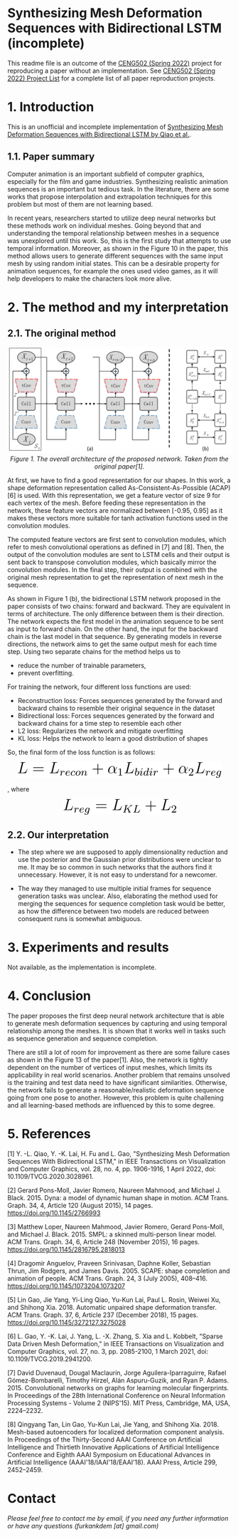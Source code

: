 # Synthesizing Mesh Deformation Sequences with Bidirectional LSTM (incomplete)

This readme file is an outcome of the [CENG502 (Spring 2022)](https://ceng.metu.edu.tr/~skalkan/ADL/) project for reproducing a paper without an implementation. See [CENG502 (Spring 2022) Project List]([https://github.com/sinankalkan/CENG502-Spring2021](https://github.com/CENG502-Projects/CENG502-Spring2022)) for a complete list of all paper reproduction projects.

# 1. Introduction

This is an unofficial and incomplete implementation of [Synthesizing Mesh Deformation Sequences with Bidirectional LSTM by Qiao et al.](https://ieeexplore.ieee.org/document/9217964).

## 1.1. Paper summary

Computer animation is an important subfield of computer graphics, especially for the film and game industries. Synthesizing realistic animation sequences is an important but tedious task. In the literature, there are some works that propose interpolation and extrapolation techniques for this problem but most of them are not learning based.

In recent years, researchers started to utilize deep neural networks but these methods work on individual meshes. Going beyond that and understanding the temporal relationship between meshes in a sequence was unexplored until this work. So, this is the first study that attempts to use temporal information. Moreover, as shown in the Figure 10 in the paper, this method allows users to generate different sequences with the same input mesh by using random initial states. This can be a desirable property for animation sequences, for example the ones used video games, as it will help developers to make the characters look more alive.

# 2. The method and my interpretation

## 2.1. The original method

<p align="center">
  <img src="readme_fig/network_arch.png">
  <i>Figure 1. The overall architecture of the proposed network. Taken from the original paper[1].</i>
</p>

At first, we have to find a good representation for our shapes. In this work, a shape deformation representation called As-Consistent-As-Possible (ACAP)[6] is used. With this representation, we get a feature vector of size 9 for each vertex of the mesh. Before feeding these representation in the network, these feature vectors are normalized between [-0.95, 0.95] as it makes these vectors more suitable for tanh activation functions used in the convolution modules.

The computed feature vectors are first sent to convolution modules, which refer to mesh convolutional operations as defined in [7] and [8]. Then, the output of the convolution modules are sent to LSTM cells and their output is sent back to transpose convolution modules, which basically mirror the convolution modules. In the final step, their output is combined with the original mesh representation to get the representation of next mesh in the sequence.

As shown in Figure 1 (b), the bidirectional LSTM network proposed in the paper consists of two chains: forward and backward. They are equivalent in terms of architecture. The only difference between them is their direction. The network expects the first model in the animation sequence to be sent as input to forward chain. On the other hand, the input for the backward chain is the last model in that sequence. By generating models in reverse directions, the network aims to get the same output mesh for each time step. Using two separate chains for the method helps us to 
* reduce the number of trainable parameters,
* prevent overfitting.

For training the network, four different loss functions are used:
* Reconstruction loss: Forces sequences generated by the forward and backward chains to resemble their original sequence in the dataset
* Bidirectional loss: Forces sequences generated by the forward and backward chains for a time step to resemble each other
* L2 loss: Regularizes the network and mitigate overfitting
* KL loss: Helps the network to learn a good distribution of shapes

So, the final form of the loss function is as follows:

<p align="center">
  <img src="readme_fig/loss_combined.svg">
</p>

, where

<p align="center">
  <img src="readme_fig/loss_reg.svg">
</p>

## 2.2. Our interpretation 

* The step where we are supposed to apply dimensionality reduction and use the posterior and the Gaussian prior distributions were unclear to me. It may be so common in such networks that the authors find it unnecessary. However, it is not easy to understand for a newcomer.

* The way they managed to use multiple initial frames for sequence generation tasks was unclear. Also, elaborating the method used for merging the sequences for sequence completion task would be better, as how the difference between two models are reduced between consequent runs is somewhat ambiguous.

# 3. Experiments and results

Not available, as the implementation is incomplete.

# 4. Conclusion

The paper proposes the first deep neural network architecture that is able to generate mesh deformation sequences by capturing and using temporal relationship among the meshes. It is shown that it works well in tasks such as sequence generation and sequence completion. 

There are still a lot of room for improvement as there are some failure cases as shown in the Figure 13 of the paper[1]. Also, the network is tightly dependent on the number of vertices of input meshes, which limits its applicability in real world scenarios. Another problem that remains unsolved is the training and test data need to have significant similarities. Otherwise, the network fails to generate a reasonable/realistic deformation sequence going from one pose to another. However, this problem is quite challening and all learning-based methods are influenced by this to some degree.

# 5. References

[1] Y. -L. Qiao, Y. -K. Lai, H. Fu and L. Gao, "Synthesizing Mesh Deformation Sequences With Bidirectional LSTM," in IEEE Transactions on Visualization and Computer Graphics, vol. 28, no. 4, pp. 1906-1916, 1 April 2022, doi: 10.1109/TVCG.2020.3028961.

[2] Gerard Pons-Moll, Javier Romero, Naureen Mahmood, and Michael J. Black. 2015. Dyna: a model of dynamic human shape in motion. ACM Trans. Graph. 34, 4, Article 120 (August 2015), 14 pages. https://doi.org/10.1145/2766993

[3] Matthew Loper, Naureen Mahmood, Javier Romero, Gerard Pons-Moll, and Michael J. Black. 2015. SMPL: a skinned multi-person linear model. ACM Trans. Graph. 34, 6, Article 248 (November 2015), 16 pages. https://doi.org/10.1145/2816795.2818013

[4] Dragomir Anguelov, Praveen Srinivasan, Daphne Koller, Sebastian Thrun, Jim Rodgers, and James Davis. 2005. SCAPE: shape completion and animation of people. ACM Trans. Graph. 24, 3 (July 2005), 408–416. https://doi.org/10.1145/1073204.1073207

[5] Lin Gao, Jie Yang, Yi-Ling Qiao, Yu-Kun Lai, Paul L. Rosin, Weiwei Xu, and Shihong Xia. 2018. Automatic unpaired shape deformation transfer. ACM Trans. Graph. 37, 6, Article 237 (December 2018), 15 pages. https://doi.org/10.1145/3272127.3275028

[6] L. Gao, Y. -K. Lai, J. Yang, L. -X. Zhang, S. Xia and L. Kobbelt, "Sparse Data Driven Mesh Deformation," in IEEE Transactions on Visualization and Computer Graphics, vol. 27, no. 3, pp. 2085-2100, 1 March 2021, doi: 10.1109/TVCG.2019.2941200.

[7] David Duvenaud, Dougal Maclaurin, Jorge Aguilera-Iparraguirre, Rafael Gómez-Bombarelli, Timothy Hirzel, Alán Aspuru-Guzik, and Ryan P. Adams. 2015. Convolutional networks on graphs for learning molecular fingerprints. In Proceedings of the 28th International Conference on Neural Information Processing Systems - Volume 2 (NIPS'15). MIT Press, Cambridge, MA, USA, 2224–2232.

[8] Qingyang Tan, Lin Gao, Yu-Kun Lai, Jie Yang, and Shihong Xia. 2018. Mesh-based autoencoders for localized deformation component analysis. In Proceedings of the Thirty-Second AAAI Conference on Artificial Intelligence and Thirtieth Innovative Applications of Artificial Intelligence Conference and Eighth AAAI Symposium on Educational Advances in Artificial Intelligence (AAAI'18/IAAI'18/EAAI'18). AAAI Press, Article 299, 2452–2459.

# Contact

_Please feel free to contact me by email, if you need any further information or have any questions (furkankdem [at] gmail.com)_
